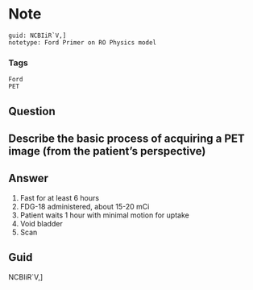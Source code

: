 # Note
```
guid: NCBIiR`V,]
notetype: Ford Primer on RO Physics model
```

### Tags
```
Ford
PET
```

## Question
<h2>Describe the basic process of acquiring a PET image (from the patient’s perspective)</h2>

## Answer
<section>
<ol>
<li>Fast for at least 6 hours</li>
<li>FDG-18 administered, about 15-20 mCi</li>
<li>Patient waits 1 hour with minimal motion for uptake</li>
<li>Void bladder</li>
<li>Scan</li>
</ol>


</section>

## Guid
NCBIiR`V,]
